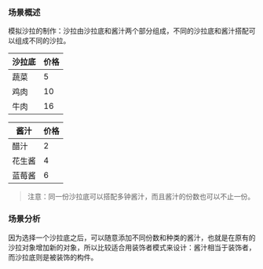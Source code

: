 ### 场景概述

模拟沙拉的制作：沙拉由沙拉底和酱汁两个部分组成，不同的沙拉底和酱汁搭配可以组成不同的沙拉。

| 沙拉底 | 价格 |
| ------ | ---- |
| 蔬菜   | 5    |
| 鸡肉   | 10   |
| 牛肉   | 16   |

| 酱汁   | 价格 |
| ------ | ---- |
| 醋汁   | 2    |
| 花生酱 | 4    |
| 蓝莓酱 | 6    |

> 注意：同一份沙拉底可以搭配多钟酱汁，而且酱汁的份数也可以不止一份。

### 场景分析

因为选择一个沙拉底之后，可以随意添加不同份数和种类的酱汁，也就是在原有的沙拉对象增加新的对象，所以比较适合用装饰者模式来设计：酱汁相当于装饰者，而沙拉底则是被装饰的构件。


